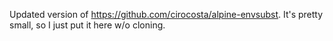 Updated version of <https://github.com/cirocosta/alpine-envsubst>. It's pretty
small, so I just put it here w/o cloning.
